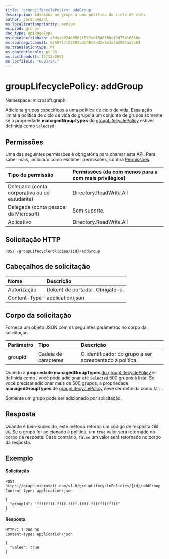 ```yaml
---
title: 'groupLifecyclePolicy: addGroup'
description: Adiciona um grupo a uma política de ciclo de vida.
author: Jordanndahl
ms.localizationpriority: medium
ms.prod: groups
doc_type: apiPageType
ms.openlocfilehash: a5deab02460562f527cd1566769cf9d75b16858e
ms.sourcegitcommit: 0759717104292bda6012dd2e9e3a362567aa2b64
ms.translationtype: MT
ms.contentlocale: pt-BR
ms.lasthandoff: 11/12/2021
ms.locfileid: "60937241"
---
```

# <a name="grouplifecyclepolicy-addgroup"></a>groupLifecyclePolicy: addGroup

Namespace: microsoft.graph

Adiciona grupos específicos a uma política de ciclo de vida. Essa ação limita a política de ciclo de vida do grupo a um conjunto de grupos somente se a propriedade **managedGroupTypes** do [groupLifecyclePolicy](../resources/grouplifecyclepolicy.md) estiver definida como `Selected` .

## <a name="permissions"></a>Permissões

Uma das seguintes permissões é obrigatória para chamar esta API. Para saber mais, incluindo como escolher permissões, confira [Permissões](/graph/permissions-reference).


|Tipo de permissão      | Permissões (da com menos para a com mais privilégios)              |
|:--------------------|:---------------------------------------------------------|
|Delegado (conta corporativa ou de estudante) | Directory.ReadWrite.All    |
|Delegada (conta pessoal da Microsoft) | Sem suporte.    |
|Aplicativo | Directory.ReadWrite.All |

## <a name="http-request"></a>Solicitação HTTP
<!-- { "blockType": "ignored" } -->
```http
POST /groupLifecyclePolicies/{id}/addGroup
```

## <a name="request-headers"></a>Cabeçalhos de solicitação

| Nome | Descrição |
|:---------------|:----------|
| Autorização | {token} de portador. Obrigatório. |
| Content-Type  | application/json |

## <a name="request-body"></a>Corpo da solicitação
Forneça um objeto JSON com os seguintes parâmetros no corpo da solicitação.

| Parâmetro | Tipo | Descrição |
|:---------------|:--------|:----------|
|groupId|Cadeia de caracteres| O identificador do grupo a ser acrescentado à política. |

Quando a **propriedade managedGroupTypes** [do groupLifecyclePolicy](../resources/grouplifecyclepolicy.md) é definida como , você pode adicionar até `Selected` 500 grupos à lista. Se você precisar adicionar mais de 500 grupos, a propriedade **managedGroupTypes** do [groupLifecyclePolicy](../resources/grouplifecyclepolicy.md) deve ser definida como `All` .

Somente um grupo pode ser adicionado por solicitação.

## <a name="response"></a>Resposta

Quando é bem-sucedido, este método retorna um código de resposta `200 OK`. Se o grupo for adicionado à política, um `true` valor será retornado no corpo da resposta. Caso contrário, `false` um valor será retornado no corpo da resposta.

## <a name="example"></a>Exemplo

#### <a name="request"></a>Solicitação

<!-- {
  "blockType": "ignored",
  "name": "grouplifecyclepolicy_addgroup"
} -->
```http
POST https://graph.microsoft.com/v1.0/groupLifecyclePolicies/{id}/addGroup
Content-type: application/json

{
  "groupId": "ffffffff-ffff-ffff-ffff-ffffffffffff"
}
```

#### <a name="response"></a>Resposta
<!-- { "blockType": "ignored" } -->

```http
HTTP/1.1 200 OK
Content-type: application/json

{
  "value": true
}
```

<!-- uuid: 8fcb5dbc-d5aa-4681-8e31-b001d5168d79
2015-10-25 14:57:30 UTC -->
<!-- {
  "type": "#page.annotation",
  "description": "groupLifecyclePolicy: addgroup",
  "keywords": "",
  "section": "documentation",
  "tocPath": ""
}-->

